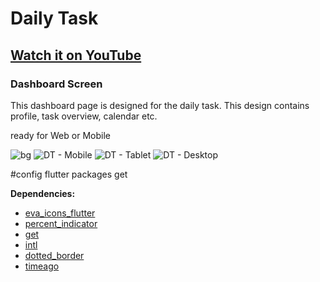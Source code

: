 # Daily Task

## [Watch it on YouTube](https://youtu.be/f8ZStoUqNGM)

### Dashboard Screen

This dashboard page is designed for the daily task. This design contains profile, task overview,  calendar etc.

ready for Web or Mobile

![bg](https://user-images.githubusercontent.com/89120990/143777785-c1923a0a-461b-470e-b734-467e4773ee04.png)
![DT - Mobile](https://user-images.githubusercontent.com/89120990/144732431-f7204cba-0f76-48db-ae58-7df9051869b7.gif)
![DT - Tablet](https://user-images.githubusercontent.com/89120990/144732432-661f75ac-d3b4-4653-ab97-581987c1a9af.gif)
![DT - Desktop](https://user-images.githubusercontent.com/89120990/144732436-4cbee997-0938-4288-95ec-24d5c51394d6.gif)



#config
flutter packages get


**Dependencies:**

- [eva_icons_flutter](https://pub.dev/packages/eva_icons_flutter)
- [percent_indicator](https://pub.dev/packages/percent_indicator)
- [get](https://pub.dev/packages/get)
- [intl](https://pub.dev/packages/intl)
- [dotted_border](https://pub.dev/packages/dotted_border)
- [timeago](https://pub.dev/packages/timeago)
